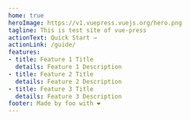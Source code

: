 ```yaml
---
home: true
heroImage: https://v1.vuepress.vuejs.org/hero.png
tagline: This is test site of vue-press 
actionText: Quick Start →
actionLink: /guide/
features:
- title: Feature 1 Title
  details: Feature 1 Description
- title: Feature 2 Title
  details: Feature 2 Description
- title: Feature 3 Title
  details: Feature 3 Description
footer: Made by foo with ❤️
---
```

